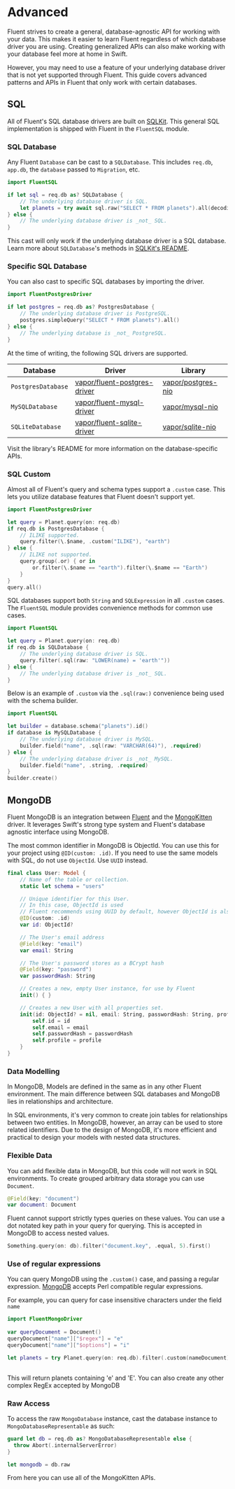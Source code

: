 # Advanced

Fluent strives to create a general, database-agnostic API for working with your data. This makes it easier to learn Fluent regardless of which database driver you are using. Creating generalized APIs can also make working with your database feel more at home in Swift. 

However, you may need to use a feature of your underlying database driver that is not yet supported through Fluent. This guide covers advanced patterns and APIs in Fluent that only work with certain databases.

## SQL

All of Fluent's SQL database drivers are built on [SQLKit](https://github.com/vapor/sql-kit). This general SQL implementation is shipped with Fluent in the `FluentSQL` module.

### SQL Database

Any Fluent `Database` can be cast to a `SQLDatabase`. This includes `req.db`, `app.db`, the `database` passed to `Migration`, etc. 

```swift
import FluentSQL

if let sql = req.db as? SQLDatabase {
    // The underlying database driver is SQL.
    let planets = try await sql.raw("SELECT * FROM planets").all(decoding: Planet.self)
} else {
    // The underlying database driver is _not_ SQL.
}
```

This cast will only work if the underlying database driver is a SQL database. Learn more about `SQLDatabase`'s methods in [SQLKit's README](https://github.com/vapor/sql-kit).

### Specific SQL Database

You can also cast to specific SQL databases by importing the driver. 

```swift
import FluentPostgresDriver

if let postgres = req.db as? PostgresDatabase {
    // The underlying database driver is PostgreSQL.
    postgres.simpleQuery("SELECT * FROM planets").all()
} else {
    // The underlying database is _not_ PostgreSQL.
}
```

At the time of writing, the following SQL drivers are supported.

|Database|Driver|Library|
|-|-|-|
|`PostgresDatabase`|[vapor/fluent-postgres-driver](https://github.com/vapor/fluent-postgres-driver)|[vapor/postgres-nio](https://github.com/vapor/postgres-nio)|
|`MySQLDatabase`|[vapor/fluent-mysql-driver](https://github.com/vapor/fluent-mysql-driver)|[vapor/mysql-nio](https://github.com/vapor/mysql-nio)|
|`SQLiteDatabase`|[vapor/fluent-sqlite-driver](https://github.com/vapor/fluent-sqlite-driver)|[vapor/sqlite-nio](https://github.com/vapor/sqlite-nio)|

Visit the library's README for more information on the database-specific APIs.

### SQL Custom

Almost all of Fluent's query and schema types support a `.custom` case. This lets you utilize database features that Fluent doesn't support yet. 

```swift
import FluentPostgresDriver

let query = Planet.query(on: req.db)
if req.db is PostgresDatabase {
    // ILIKE supported.
    query.filter(\.$name, .custom("ILIKE"), "earth")
} else {
    // ILIKE not supported.
    query.group(.or) { or in
        or.filter(\.$name == "earth").filter(\.$name == "Earth")
    }
}
query.all()
```

SQL databases support both `String` and `SQLExpression` in all `.custom` cases. The `FluentSQL` module provides convenience methods for common use cases.

```swift
import FluentSQL

let query = Planet.query(on: req.db)
if req.db is SQLDatabase {
    // The underlying database driver is SQL.
    query.filter(.sql(raw: "LOWER(name) = 'earth'"))
} else {
    // The underlying database driver is _not_ SQL.
}
```

Below is an example of `.custom` via the `.sql(raw:)` convenience being used with the schema builder.

```swift
import FluentSQL

let builder = database.schema("planets").id()
if database is MySQLDatabase {
    // The underlying database driver is MySQL.
    builder.field("name", .sql(raw: "VARCHAR(64)"), .required)
} else {
    // The underlying database driver is _not_ MySQL.
    builder.field("name", .string, .required)
}
builder.create()
```

## MongoDB

Fluent MongoDB is an integration between [Fluent](../fluent/overview.md) and the [MongoKitten](https://github.com/OpenKitten/MongoKitten/) driver. It leverages Swift's strong type system and Fluent's database agnostic interface using MongoDB.

The most common identifier in MongoDB is ObjectId. You can use this for your project using `@ID(custom: .id)`.
If you need to use the same models with SQL, do not use `ObjectId`. Use `UUID` instead.

```swift
final class User: Model {
    // Name of the table or collection.
    static let schema = "users"

    // Unique identifier for this User.
    // In this case, ObjectId is used
    // Fluent recommends using UUID by default, however ObjectId is also supported
    @ID(custom: .id)
    var id: ObjectId?

    // The User's email address
    @Field(key: "email")
    var email: String

    // The User's password stores as a BCrypt hash
    @Field(key: "password")
    var passwordHash: String

    // Creates a new, empty User instance, for use by Fluent
    init() { }

    // Creates a new User with all properties set.
    init(id: ObjectId? = nil, email: String, passwordHash: String, profile: Profile) {
        self.id = id
        self.email = email
        self.passwordHash = passwordHash
        self.profile = profile
    }
}
```

### Data Modelling

In MongoDB, Models are defined in the same as in any other Fluent environment. The main difference between SQL databases and MongoDB lies in relationships and architecture.

In SQL environments, it's very common to create join tables for relationships between two entities. In MongoDB, however, an array can be used to store related identifiers. Due to the design of MongoDB, it's more efficient and practical to design your models with nested data structures.

### Flexible Data

You can add flexible data in MongoDB, but this code will not work in SQL environments.
To create grouped arbitrary data storage you can use `Document`.

```swift
@Field(key: "document")
var document: Document
```

Fluent cannot support strictly types queries on these values. You can use a dot notated key path in your query for querying.
This is accepted in MongoDB to access nested values.

```swift
Something.query(on: db).filter("document.key", .equal, 5).first()
```
### Use of regular expressions

You can query MongoDB using the `.custom()` case, and passing a regular expression. [MongoDB](https://www.mongodb.com/docs/manual/reference/operator/query/regex/) accepts Perl compatible regular expressions. 

For example, you can query for case insensitive characters under the field `name`

```swift
import FluentMongoDriver
       
var queryDocument = Document()
queryDocument["name"]["$regex"] = "e"
queryDocument["name"]["$options"] = "i"

let planets = try Planet.query(on: req.db).filter(.custom(nameDocument)).all()
        
```
This will return planets containing 'e' and 'E'. You can also create any other complex RegEx accepted by MongoDB

### Raw Access

To access the raw `MongoDatabase` instance, cast the database instance to `MongoDatabaseRepresentable` as such:

```swift
guard let db = req.db as? MongoDatabaseRepresentable else {
  throw Abort(.internalServerError)
}

let mongodb = db.raw
```

From here you can use all of the MongoKitten APIs.
